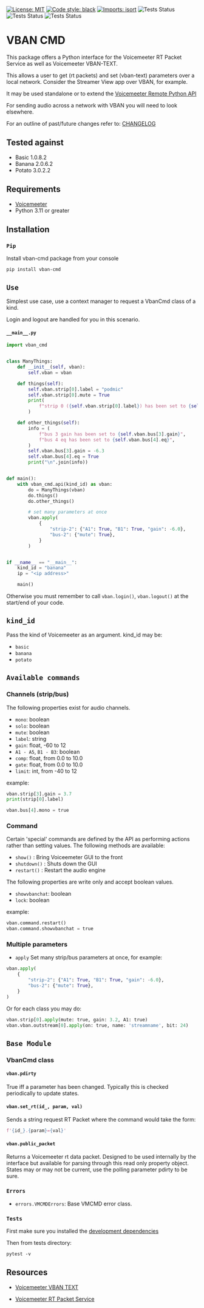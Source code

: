 [![License: MIT](https://img.shields.io/badge/License-MIT-yellow.svg)](https://github.com/onyx-and-iris/vban-cmd-python/blob/dev/LICENSE)
[![Code style: black](https://img.shields.io/badge/code%20style-black-000000.svg)](https://github.com/psf/black)
[![Imports: isort](https://img.shields.io/badge/%20imports-isort-%231674b1?style=flat&labelColor=ef8336)](https://pycqa.github.io/isort/)
![Tests Status](./tests/basic.svg?dummy=8484744)
![Tests Status](./tests/banana.svg?dummy=8484744)
![Tests Status](./tests/potato.svg?dummy=8484744)

# VBAN CMD

This package offers a Python interface for the Voicemeeter RT Packet Service as well as Voicemeeter VBAN-TEXT.

This allows a user to get (rt packets) and set (vban-text) parameters over a local network. Consider the Streamer View app over VBAN, for example.

It may be used standalone or to extend the [Voicemeeter Remote Python API](https://github.com/onyx-and-iris/voicemeeter-api-python)

For sending audio across a network with VBAN you will need to look elsewhere.

For an outline of past/future changes refer to: [CHANGELOG](CHANGELOG.md)

## Tested against

-   Basic 1.0.8.2
-   Banana 2.0.6.2
-   Potato 3.0.2.2

## Requirements

-   [Voicemeeter](https://voicemeeter.com/)
-   Python 3.11 or greater

## Installation

### `Pip`

Install vban-cmd package from your console

`pip install vban-cmd`

## `Use`

Simplest use case, use a context manager to request a VbanCmd class of a kind.

Login and logout are handled for you in this scenario.

#### `__main__.py`

```python
import vban_cmd


class ManyThings:
    def __init__(self, vban):
        self.vban = vban

    def things(self):
        self.vban.strip[0].label = "podmic"
        self.vban.strip[0].mute = True
        print(
            f"strip 0 ({self.vban.strip[0].label}) has been set to {self.vban.strip[0].mute}"
        )

    def other_things(self):
        info = (
            f"bus 3 gain has been set to {self.vban.bus[3].gain}",
            f"bus 4 eq has been set to {self.vban.bus[4].eq}",
        )
        self.vban.bus[3].gain = -6.3
        self.vban.bus[4].eq = True
        print("\n".join(info))


def main():
    with vban_cmd.api(kind_id) as vban:
        do = ManyThings(vban)
        do.things()
        do.other_things()

        # set many parameters at once
        vban.apply(
            {
                "strip-2": {"A1": True, "B1": True, "gain": -6.0},
                "bus-2": {"mute": True},
            }
        )


if __name__ == "__main__":
    kind_id = "banana"
    ip = "<ip address>"

    main()
```

Otherwise you must remember to call `vban.login()`, `vban.logout()` at the start/end of your code.

## `kind_id`

Pass the kind of Voicemeeter as an argument. kind_id may be:

-   `basic`
-   `banana`
-   `potato`

## `Available commands`

### Channels (strip/bus)

The following properties exist for audio channels.

-   `mono`: boolean
-   `solo`: boolean
-   `mute`: boolean
-   `label`: string
-   `gain`: float, -60 to 12
-   `A1 - A5`, `B1 - B3`: boolean
-   `comp`: float, from 0.0 to 10.0
-   `gate`: float, from 0.0 to 10.0
-   `limit`: int, from -40 to 12

example:

```python
vban.strip[3].gain = 3.7
print(strip[0].label)

vban.bus[4].mono = true
```

### Command

Certain 'special' commands are defined by the API as performing actions rather than setting values. The following methods are available:

-   `show()` : Bring Voiceemeter GUI to the front
-   `shutdown()` : Shuts down the GUI
-   `restart()` : Restart the audio engine

The following properties are write only and accept boolean values.

-   `showvbanchat`: boolean
-   `lock`: boolean

example:

```python
vban.command.restart()
vban.command.showvbanchat = true
```

### Multiple parameters

-   `apply`
    Set many strip/bus parameters at once, for example:

```python
vban.apply(
    {
        "strip-2": {"A1": True, "B1": True, "gain": -6.0},
        "bus-2": {"mute": True},
    }
)
```

Or for each class you may do:

```python
vban.strip[0].apply(mute: true, gain: 3.2, A1: true)
vban.vban.outstream[0].apply(on: true, name: 'streamname', bit: 24)
```

## `Base Module`

### VbanCmd class

#### `vban.pdirty`

True iff a parameter has been changed. Typically this is checked periodically to update states.

#### `vban.set_rt(id_, param, val)`

Sends a string request RT Packet where the command would take the form:

```python
f'{id_}.{param}={val}'
```

#### `vban.public_packet`

Returns a Voicemeeter rt data packet. Designed to be used internally by the interface but available for parsing through this read only property object. States may or may not be current, use the polling parameter pdirty to be sure.

### `Errors`

-   `errors.VMCMDErrors`: Base VMCMD error class.

### `Tests`

First make sure you installed the [development dependencies](https://github.com/onyx-and-iris/vban-cmd-python#installation)

Then from tests directory:

`pytest -v`

## Resources

-   [Voicemeeter VBAN TEXT](https://vb-audio.com/Voicemeeter/VBANProtocol_Specifications.pdf#page=19)

-   [Voicemeeter RT Packet Service](https://vb-audio.com/Voicemeeter/VBANProtocol_Specifications.pdf#page=27)
